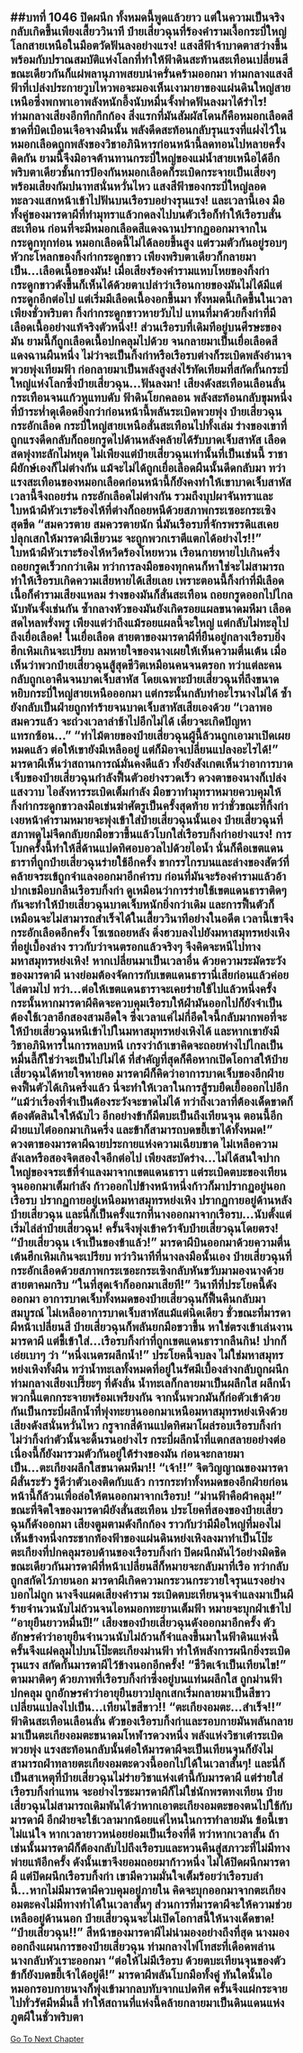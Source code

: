 ##บทที่ 1046 ปิดผนึก
ทั้งหมดนี้พูดแล้วยาว แต่ในความเป็นจริงกลับเกิดขึ้นเพียงเสี้ยววินาที ป๋ายเสี่ยวฉุนที่ร้องคำรามเงื้อกระบี่ใหญ่โลกสายเหนือในมือตวัดฟันลงอย่างแรง!
แสงสีฟ้าจ้าบาดตาสว่างขึ้นพร้อมกับปราณสมบัติแห่งโลกที่ทำให้ฟ้าดินสะท้านสะเทือนเปลี่ยนสี ขณะเดียวกันก็แผ่พลานุภาพสยบน่าครั่นคร้ามออกมา ท่ามกลางแสงสีฟ้าที่เปล่งประกายวูบไหวพอจะมองเห็นเงามายาของแผ่นดินใหญ่สายเหนือซึ่งพกพาเอาพลังหนักอึ้งนับหมื่นจั้งฟาดฟันลงมาได้รำไร!
ท่ามกลางเสียงอึกทึกกึกก้อง สิ่งแรกที่มันสัมผัสโดนก็คือหมอกเลือดสีชาดที่บิดเบือนเจือจางผืนนั้น พลังดีดสะท้อนกลับรุนแรงที่แฝงไว้ในหมอกเลือดถูกพลังของวิชาอภินิหารก่อนหน้านี้ลดทอนไปหลายครั้งติดกัน ยามนี้จึงมิอาจต้านทานกระบี่ใหญ่ของแม่น้ำสายเหนือได้อีก
พริบตาเดียวชั้นการป้องกันหมอกเลือดก็ระเบิดกระจายเป็นเสี่ยงๆ พร้อมเสียงกัมปนาทสนั่นหวั่นไหว แสงสีฟ้าของกระบี่ใหญ่ลอดทะลวงแสกหน้าเข้าไปฟันบนเรือรบอย่างรุนแรง!
และเวลานี้เอง มือทั้งคู่ของมารดาผีที่ทำมุทราแล้วกดลงไปบนตัวเรือก็ทำให้เรือรบสั่นสะเทือน ก่อนที่จะมีหมอกเลือดสีแดงฉานปรากฏออกมาจากในกระดูกทุกท่อน หมอกเลือดนี้ไม่ได้ลอยขึ้นสูง แต่รวมตัวกันอยู่รอบๆ หัวกะโหลกของกิ้งก่ากระดูกขาว เพียงพริบตาเดียวก็กลายมาเป็น...เลือดเนื้อของมัน!
เมื่อเสียงร้องคำรามแหบโหยของกิ้งก่ากระดูกขาวดังขึ้นก็เห็นได้ด้วยตาเปล่าว่าเรือนกายของมันไม่ได้มีแต่กระดูกอีกต่อไป แต่เริ่มมีเลือดเนื้องอกขึ้นมา ทั้งหมดนี้เกิดขึ้นในเวลาเพียงชั่วพริบตา กิ้งก่ากระดูกขาวหายวับไป แทนที่มาด้วยกิ้งก่าที่มีเลือดเนื้ออย่างแท้จริงตัวหนึ่ง!!
ส่วนเรือรบที่เดิมทีอยู่บนศีรษะของมัน ยามนี้ก็ถูกเลือดเนื้อปกคลุมไปด้วย จนกลายมาเป็นเยื่อเลือดสีแดงฉานผืนหนึ่ง ไม่ว่าจะเป็นกิ้งก่าหรือเรือรบต่างก็ระเบิดพลังอำนาจพวยพุ่งเทียมฟ้า ก่อกลายมาเป็นพลังสูงส่งไร้ทัดเทียมที่สกัดกั้นกระบี่ใหญ่แห่งโลกซึ่งป๋ายเสี่ยวฉุน...ฟันลงมา!
เสียงดังสะเทือนเลือนลั่นกระเทือนจนแก้วหูแทบดับ ฟ้าดินโยกคลอน พลังสะท้อนกลับขุมหนึ่งที่บ้าระห่ำดุเดือดยิ่งกว่าก่อนหน้านี้พลันระเบิดพวยพุ่ง ป๋ายเสี่ยวฉุนกระอักเลือด กระบี่ใหญ่สายเหนือสั่นสะเทือนไปทั้งเล่ม ร่างของเขาที่ถูกแรงดีดกลับก็ถอยกรูดไปด้านหลังคล้ายได้รับบาดเจ็บสาหัส เลือดสดพุ่งทะลักไม่หยุด
ไม่เพียงแต่ป๋ายเสี่ยวฉุนเท่านั้นที่เป็นเช่นนี้ ราชาผียักษ์เองก็ไม่ต่างกัน แม้จะไม่ได้ถูกเยื่อเลือดผืนนั้นดีดกลับมา ทว่าแรงสะเทือนของหมอกเลือดก่อนหน้านี้ก็ยังคงทำให้เขาบาดเจ็บสาหัส เวลานี้จึงถอยร่น กระอักเลือดไม่ต่างกัน
รวมถึงบุปผาจันทราและใบหน้าผีหัวเราะร้องไห้ที่ต่างก็ถอยหนีด้วยสภาพกระเซอะกระเซิงสุดขีด
“สมควรตาย สมควรตายนัก นี่มันเรือรบที่จักรพรรดิแสเคยปลุกเสกให้มารดาผีเชียวนะ จะถูกพวกเราตีแตกได้อย่างไร!!” ใบหน้าผีหัวเราะร้องไห้หวีดร้องโหยหวน เรือนกายหายไปเกินครึ่ง ถอยกรูดเร็วกกว่าเดิม
ทว่าการลงมือของทุกคนก็หาใช่จะไม่สามารถทำให้เรือรบเกิดความเสียหายได้เสียเลย เพราะตอนนี้กิ้งก่าที่มีเลือดเนื้อก็คำรามเสียงแหลม ร่างของมันก็สั่นสะเทือน ถอยกรูดออกไปไกลนับพันจั้งเช่นกัน ซ้ำกลางหัวของมันยังเกิดรอยแผลขนาดมหึมา เลือดสดไหลพรั่งพรู เพียงแต่ว่าถึงแม้รอยแผลนี้จะใหญ่ แต่กลับไม่ทะลุไปถึงเยื่อเลือด!
ในเยื่อเลือด สายตาของมารดาผีที่ยืนอยู่กลางเรือรบยิ่งฮึกเหิมเกินจะเปรียบ ลมหายใจของนางเผยให้เห็นความตื่นเต้น เมื่อเห็นว่าพวกป๋ายเสี่ยวฉุนสู้สุดชีวิตเหมือนคนจนตรอก ทว่าแต่ละคนกลับถูกเอาคืนจนบาดเจ็บสาหัส โดยเฉพาะป๋ายเสี่ยวฉุนที่ถึงขนาดหยิบกระบี่ใหญ่สายเหนือออกมา แต่กระนั้นกลับทำอะไรนางไม่ได้ ซ้ำยังกลับเป็นฝ่ายถูกทำร้ายจนบาดเจ็บสาหัสเสียเองด้วย
“เวลาพอสมควรแล้ว จะถ่วงเวลาล่าช้าไปอีกไม่ได้ เดี๋ยวจะเกิดปัญหาแทรกซ้อน...”
“ท่าไม้ตายของป๋ายเสี่ยวฉุนผู้นี้ล้วนถูกเอามาเปิดเผยหมดแล้ว ต่อให้เขายังมีเหลืออยู่ แต่ก็มิอาจเปลี่ยนแปลงอะไรได้!” มารดาผีเห็นว่าสถานการณ์มั่นคงดีแล้ว ทั้งยังสังเกตเห็นว่าอาการบาดเจ็บของป๋ายเสี่ยวฉุนกำลังฟื้นตัวอย่างรวดเร็ว ดวงตาของนางก็เปล่งแสงวาบ ไอสังหารระเบิดเต็มกำลัง มือขวาทำมุทราหมายควบคุมให้กิ้งก่ากระดูกขาวลงมือเข่นฆ่าศัตรูเป็นครั้งสุดท้าย
ทว่าชั่วขณะที่กิ้งก่าเงยหน้าคำรามหมายจะพุ่งเข้าใส่ป๋ายเสี่ยวฉุนนั้นเอง ป๋ายเสี่ยวฉุนที่สภาพดูไม่จืดกลับยกมือขวาขึ้นแล้วโบกใส่เรือรบกิ้งก่าอย่างแรง!
การโบกครั้งนี้ทำให้สี่ด้านแปดทิศอบอวลไปด้วยไอน้ำ นั่นก็คือเขตแดนธาราที่ถูกป๋ายเสี่ยวฉุนร่ายใช้อีกครั้ง ขากรรไกรบนและล่างของสัตว์ที่คล้ายจระเข้ถูกจำแลงออกมาอีกคำรบ ก่อนที่มันจะร้องคำรามแล้วอ้าปากเขมือบกลืนเรือรบกิ้งก่า
ดูเหมือนว่าการร่ายใช้เขตแดนธาราติดๆ กันจะทำให้ป๋ายเสี่ยวฉุนบาดเจ็บหนักยิ่งกว่าเดิม และการฟื้นตัวก็เหมือนจะไม่สามารถสำเร็จได้ในเสี้ยววินาทีอย่างในอดีต เวลานี้เขาจึงกระอักเลือดอีกครั้ง โซเซถอยหลัง ดิ่งฮวบลงไปยังมหาสมุทรหย่งเหิงที่อยู่เบื้องล่าง
ราวกับว่าจนตรอกแล้วจริงๆ จึงคิดจะหนีไปทางมหาสมุทรหย่งเหิง!
หากเปลี่ยนมาเป็นเวลาอื่น ด้วยความระมัดระวังของมารดาผี นางย่อมต้องจัดการกับเขตแดนธารานี่เสียก่อนแล้วค่อยไล่ตามไป ทว่า...ต่อให้เขตแดนธาราจะเคยร่ายใช้ไปแล้วหนึ่งครั้ง กระนั้นหากมารดาผีคิดจะควบคุมเรือรบให้ฝ่ามันออกไปก็ยังจำเป็นต้องใช้เวลาอีกสองสามอึดใจ
ซึ่งเวลาแค่ไม่กี่อึดใจนี้กลับมากพอที่จะให้ป๋ายเสี่ยวฉุนหนีเข้าไปในมหาสมุทรหย่งเหิงได้ และหากเขายังมีวิชาอภินิหารในการหลบหนี เกรงว่าถ้าเขาคิดจะถอยห่างไปไกลเป็นหมื่นลี้ก็ใช่ว่าจะเป็นไปไม่ได้
ที่สำคัญที่สุดก็คือหากเปิดโอกาสให้ป๋ายเสี่ยวฉุนได้หายใจหายคอ มารดาผีก็คิดว่าอาการบาดเจ็บของอีกฝ่ายคงฟื้นตัวได้เกินครึ่งแล้ว นี่จะทำให้เวลาในการสู้รบยืดเยื้อออกไปอีก
“แม้ว่าเรื่องที่จำเป็นต้องระวังจะขาดไม่ได้ ทว่าถึงเวลาที่ต้องเด็ดขาดก็ต้องตัดสินใจให้ฉับไว อีกอย่างข้าก็มีตบะเป็นถึงเทียนจุน ตอนนี้อีกฝ่ายแบไต๋ออกมาเกินครึ่ง และข้าก็สามารถบดขยี้เขาได้ทั้งหมด!” ดวงตาของมารดาผีฉายประกายแห่งความเฉียบขาด ไม่เหลือความลังเลหรือสองจิตสองใจอีกต่อไป เพียงสะบัดร่าง...ไม่ได้สนใจปากใหญ่ของจระเข้ที่จำแลงมาจากเขตแดนธารา แต่ระเบิดตบะของเทียนจุนออกมาเต็มกำลัง ก้าวออกไปข้างหน้าหนึ่งก้าวก็มาปรากฏอยู่นอกเรือรบ ปรากฏกายอยู่เหนือมหาสมุทรหย่งเหิง ปรากฏกายอยู่ด้านหลังป๋ายเสี่ยวฉุน และนี่ก็เป็นครั้งแรกที่นางออกมาจากเรือรบ...นับตั้งแต่เริ่มไล่ล่าป๋ายเสี่ยวฉุน!
ครั้นจึงพุ่งเข้าคว้าจับป๋ายเสี่ยวฉุนโดยตรง!
“ป๋ายเสี่ยวฉุน เจ้าเป็นของข้าแล้ว!” มารดาผีบินออกมาด้วยความตื่นเต้นฮึกเหิมเกินจะเปรียบ
ทว่าวินาทีที่นางลงมือนั้นเอง ป๋ายเสี่ยวฉุนที่กระอักเลือดด้วยสภาพกระเซอะกระเซิงกลับหันขวับมามองนางด้วยสายตาคมกริบ
“ในที่สุดเจ้าก็ออกมาเสียที!” วินาทีที่ประโยคนี้ดังออกมา อาการบาดเจ็บทั้งหมดของป๋ายเสี่ยวฉุนก็ฟื้นคืนกลับมาสมบูรณ์ ไม่เหลืออาการบาดเจ็บสาหัสแม้แต่นิดเดียว ชั่วขณะที่มารดาผีหน้าเปลี่ยนสี ป๋ายเสี่ยวฉุนก็พลันยกมือขวาขึ้น หาใช่ตรงเข้าเล่นงานมารดาผี แต่ชี้เข้าใส่...เรือรบกิ้งก่าที่ถูกเขตแดนธารากลืนกิน!
ปากก็เอ่ยเบาๆ ว่า
“หนึ่งเนตรผลึกน้ำ!” ประโยคนี้จบลง ไม่ใช่มหาสมุทรหย่งเหิงทั้งผืน ทว่าน้ำทะเลทั้งหมดที่อยู่ในรัศมีเบื้องล่างกลับถูกผนึก ท่ามกลางเสียงเปรี๊ยะๆ ที่ดังลั่น น้ำทะเลก็กลายมาเป็นผลึกใส
ผลึกน้ำพวกนี้แตกกระจายพร้อมเพรียงกัน จากนั้นพวกมันก็ก่อตัวเข้าด้วยกันเป็นกระบี่ผลึกน้ำที่พุ่งทะยานออกมาเหนือมหาสมุทรหย่งเหิงด้วยเสียงดังสนั่นหวั่นไหว กรูจากสี่ด้านแปดทิศมาโผล่รอบเรือรบกิ้งก่า ไม่ว่ากิ้งก่าตัวนั้นจะดิ้นรนอย่างไร กระบี่ผลึกน้ำที่แตกสลายอย่างต่อเนื่องนี้ก็ยังมารวมตัวกันอยู่ใต้ร่างของมัน ก่อนจะกลายมาเป็น...ตะเกียงผลึกใสขนาดมหึมา!!
“เจ้า!!” จิตวิญญาณของมารดาผีสั่นระรัว รู้ดีว่าตัวเองติดกับแล้ว การกระทำทั้งหมดของอีกฝ่ายก่อนหน้านี้ก็ล้วนเพื่อล่อให้ตนออกมาจากเรือรบ!
“ม่านฟ้าคือผ้าคลุม!” ขณะที่จิตใจของมารดาผียังสั่นสะเทือน ประโยคที่สองของป๋ายเสี่ยวฉุนก็ดังออกมา
เสียงตูมตามดังกึกก้อง ราวกับว่ามีมือใหญ่ที่มองไม่เห็นข้างหนึ่งกระชากท้องฟ้าของแผ่นดินหย่งเหิงลงมาทำเป็นโป๊ะตะเกียงที่ปกคลุมรอบด้านของเรือรบกิ้งก่า ปิดผนึกมันไว้อย่างมิดชิด ขณะเดียวกันมารดาผีที่หน้าเปลี่ยนสีก็หมายจะกลับมาที่เรือ ทว่ากลับถูกสกัดไว้ภายนอก มารดาผีเกิดความกระวนกระวายใจรุนแรงอย่างบอกไม่ถูก นางจึงแผดเสียงคำราม ระเบิดตบะเทียนจุนจำแลงมาเป็นผีร้ายจำนวนนับไม่ถ้วนจนไอหมอกทะยานเต็มฟ้า หมายจะบุกฝ่าเข้าไป
“อายุยืนยาวหมื่นปี!” เสียงของป๋ายเสี่ยวฉุนดังออกมาอีกครั้ง ตัวอักษรคำว่าอายุยืนจำนวนนับไม่ถ้วนก็จำแลงขึ้นมาในฟ้าดินแห่งนี้ ครั้นจึงแผ่คลุมไปบนโป๊ะตะเกียงม่านฟ้า ทำให้พลังการผนึกยิ่งระเบิดรุนแรง สกัดกั้นมารดาผีไว้ข้างนอกอีกครั้ง!
“ชีวิตเจ้าเป็นเทียนไข!” ตามมาติดๆ ด้วยภาพที่เรือรบกิ้งก่าซึ่งอยู่บนแท่นผลึกใส ถูกม่านฟ้าปกคลุม ถูกอักษรคำว่าอายุยืนยาวปลุกเสกเริ่มกลายมาเป็นสีขาว เปลี่ยนแปลงไปเป็น...เทียนไขสีขาว!!
“ตะเกียงอมตะ...สำเร็จ!!”
ฟ้าดินสะเทือนเลือนลั่น ตัวของเรือรบกิ้งก่าและรอบกายมันพลันกลายมาเป็นตะเกียงอมตะขนาดมโหฬารดวงหนึ่ง พลังแห่งวิชาเต๋าระเบิดพวยพุ่ง แรงสะท้อนกลับนั้นต่อให้มารดาผีจะเป็นเทียนจุนก็ยังไม่สามารถฝ่าทลายตะเกียงอมตะดวงนี้ออกไปได้ในเวลาสั้นๆ!
และนี่ก็เป็นสาเหตุที่ป๋ายเสี่ยวฉุนไม่ร่ายวิชาแห่งเต๋านี้กับมารดาผี แต่ร่ายใส่เรือรบกิ้งก่าแทน จะอย่างไรซะมารดาผีก็ไม่ใช่นักพรตทงเทียน ป๋ายเสี่ยวฉุนไม่สามารถเดิมพันได้ว่าหากเอาตะเกียงอมตะของตนไปใช้กับมารดาผี อีกฝ่ายจะใช้เวลามากน้อยแค่ไหนในการทำลายมัน
ข้อนี้เขาไม่แน่ใจ หากเวลายาวหน่อยย่อมเป็นเรื่องที่ดี ทว่าหากเวลาสั้น ถ้าเช่นนั้นมารดาผีก็ต้องกลับไปถึงเรือรบและหวนคืนสู่สภาวะที่ไม่มีทางพ่ายแพ้อีกครั้ง
ดังนั้นเขาจึงยอมถอยมาก้าวหนึ่ง ไม่ได้ปิดผนึกมารดาผี แต่ปิดผนึกเรือรบกิ้งก่า เขามีความมั่นใจเต็มร้อยว่าเรือรบลำนี้...หากไม่มีมารดาผีควบคุมอยู่ภายใน คิดจะบุกออกมาจากตะเกียงอมตะคงไม่มีทางทำได้ในเวลาสั้นๆ
ส่วนการที่มารดาผีจะให้ความช่วยเหลืออยู่ด้านนอก ป๋ายเสี่ยวฉุนจะไม่เปิดโอกาสนี้ให้นางเด็ดขาด!
“ป๋ายเสี่ยวฉุน!!” สีหน้าของมารดาผีไม่น่ามองอย่างถึงที่สุด นางมองออกถึงแผนการของป๋ายเสี่ยวฉุน ท่ามกลางไฟโทสะที่เดือดพล่าน นางกลับหัวเราะออกมา
“ต่อให้ไม่มีเรือรบ ด้วยตบะเทียนจุนของตัวข้าก็ยังบดขยี้เจ้าได้อยู่ดี!” มารดาผีพลันโบกมือทั้งคู่ ทันใดนั้นไอหมอกรอบกายนางก็พุ่งเข้ามากลบทับจากแปดทิศ ครั้นจึงแผ่กระจายไปทั่วรัศมีหมื่นลี้ ทำให้สถานที่แห่งนี้คล้ายกลายมาเป็นดินแดนแห่งภูตผีในชั่วพริบตา
------


[Go To Next Chapter]( ./19.md)